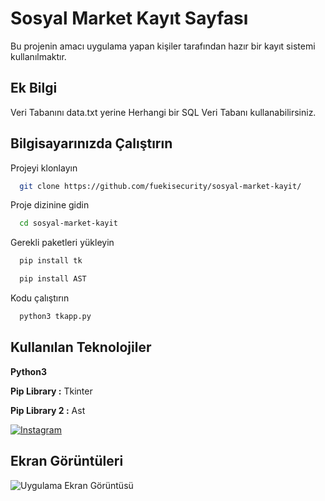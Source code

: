 
# Sosyal Market Kayıt Sayfası

Bu projenin amacı uygulama yapan kişiler tarafından hazır bir kayıt sistemi kullanılmaktır.
## Ek Bilgi

Veri Tabanını data.txt yerine Herhangi bir SQL Veri Tabanı kullanabilirsiniz.




## Bilgisayarınızda Çalıştırın

Projeyi klonlayın

```bash
  git clone https://github.com/fuekisecurity/sosyal-market-kayit/
```

Proje dizinine gidin

```bash
  cd sosyal-market-kayit
```

Gerekli paketleri yükleyin

```bash
  pip install tk
```

```bash
  pip install AST
```


Kodu çalıştırın

```bash
  python3 tkapp.py
```

  
## Kullanılan Teknolojiler

**Python3**

**Pip Library :** Tkinter 

**Pip Library 2 :**  Ast


  [![Instagram](https://raw.githubusercontent.com/fuekisecurity/sosyal-market-kayit/main/imgt/indir.jpg)](https://www.instagram.com/fuekisecurity)
## Ekran Görüntüleri

![Uygulama Ekran Görüntüsü](https://raw.githubusercontent.com/fuekisecurity/sosyal-market-kayit/main/imgt/i.png)

  
